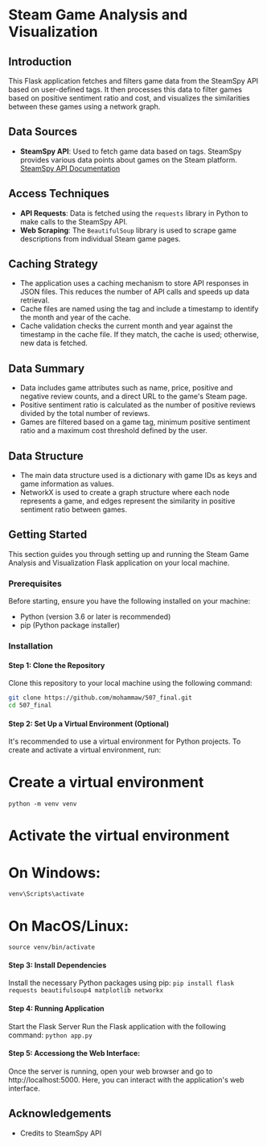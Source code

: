 # Steam Game Analysis and Visualization

## Introduction
This Flask application fetches and filters game data from the SteamSpy API based on user-defined tags. It then processes this data to filter games based on positive sentiment ratio and cost, and visualizes the similarities between these games using a network graph.

## Data Sources
- **SteamSpy API**: Used to fetch game data based on tags. SteamSpy provides various data points about games on the Steam platform. [SteamSpy API Documentation](https://steamspy.com/about)

## Access Techniques
- **API Requests**: Data is fetched using the `requests` library in Python to make calls to the SteamSpy API.
- **Web Scraping**: The `BeautifulSoup` library is used to scrape game descriptions from individual Steam game pages.

## Caching Strategy
- The application uses a caching mechanism to store API responses in JSON files. This reduces the number of API calls and speeds up data retrieval.
- Cache files are named using the tag and include a timestamp to identify the month and year of the cache.
- Cache validation checks the current month and year against the timestamp in the cache file. If they match, the cache is used; otherwise, new data is fetched.

## Data Summary
- Data includes game attributes such as name, price, positive and negative review counts, and a direct URL to the game's Steam page.
- Positive sentiment ratio is calculated as the number of positive reviews divided by the total number of reviews.
- Games are filtered based on a game tag, minimum positive sentiment ratio and a maximum cost threshold defined by the user.

## Data Structure
- The main data structure used is a dictionary with game IDs as keys and game information as values.
- NetworkX is used to create a graph structure where each node represents a game, and edges represent the similarity in positive sentiment ratio between games.

## Getting Started
This section guides you through setting up and running the Steam Game Analysis and Visualization Flask application on your local machine.

### Prerequisites
Before starting, ensure you have the following installed on your machine:
- Python (version 3.6 or later is recommended)
- pip (Python package installer)

### Installation

#### Step 1: Clone the Repository
Clone this repository to your local machine using the following command:
```bash
git clone https://github.com/mohammaw/507_final.git
cd 507_final 
```
#### Step 2: Set Up a Virtual Environment (Optional)
It's recommended to use a virtual environment for Python projects. To create and activate a virtual environment, run:
# Create a virtual environment
```python -m venv venv```

# Activate the virtual environment
# On Windows:
```venv\Scripts\activate```
# On MacOS/Linux:
```source venv/bin/activate```

#### Step 3: Install Dependencies
Install the necessary Python packages using pip:
```pip install flask requests beautifulsoup4 matplotlib networkx```

#### Step 4: Running Application
Start the Flask Server
Run the Flask application with the following command:
```python app.py```

#### Step 5: Accessiong the Web Interface:
Once the server is running, open your web browser and go to http://localhost:5000. Here, you can interact with the application's web interface.

## Acknowledgements
- Credits to SteamSpy API 

